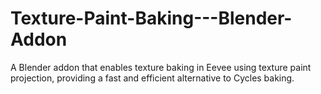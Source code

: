 # Texture-Paint-Baking---Blender-Addon
A Blender addon that enables texture baking in Eevee using texture paint projection, providing a fast and efficient alternative to Cycles baking.
